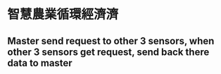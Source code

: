 # 智慧農業循環經濟濟
## Master send request to other 3 sensors, when other 3 sensors get request, send back there data to master
